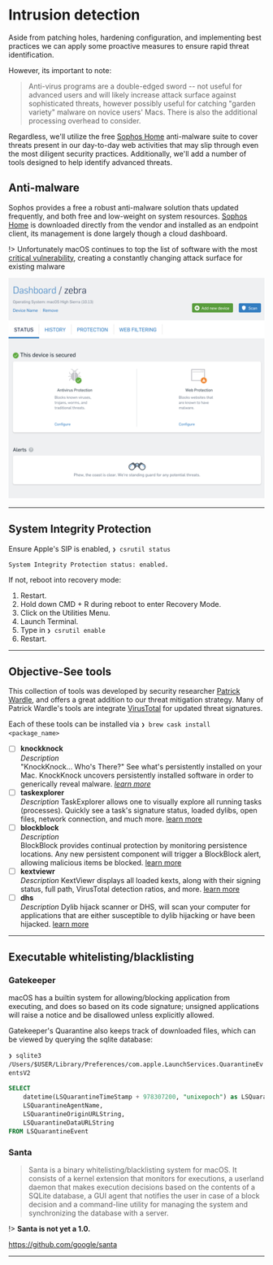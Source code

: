 
Intrusion detection
====================

Aside from patching holes, hardening configuration, and implementing best practices we can apply some proactive measures to ensure rapid threat identification. 

However, its important to note:

> Anti-virus programs are a double-edged sword -- not useful for advanced users and will likely increase attack surface against sophisticated threats, however possibly useful for catching "garden variety" malware on novice users' Macs. There is also the additional processing overhead to consider.

Regardless, we'll utilize the free [Sophos Home](https://home.sophos.com/) anti-malware suite to cover threats present in our day-to-day web activities that may slip through even the most diligent security practices. Additionally, we'll add a number of tools designed to help identify advanced threats.


Anti-malware
--------------

Sophos provides a free a robust anti-malware solution thats updated frequently, and both free and low-weight on system resources. [Sophos Home](https://home.sophos.com/) is downloaded directly from the vendor and installed as an endpoint client, its management is done largely though a cloud dashboard.

!> Unfortunately macOS continues to top the list of software with the most [critical vulnerability](https://www.cvedetails.com/product/156/Apple-Mac-Os-X.html?vendor_id=49), creating a constantly changing attack surface for existing malware

![Sophos dashboard](images/sophos-dash.png)

---

System Integrity Protection
----------------------------

Ensure Apple's SIP is enabled,  `❯ csrutil status`

```stdout
System Integrity Protection status: enabled.
```

If not, reboot into recovery mode:

1. Restart.
2. Hold down CMD + R during reboot to enter Recovery Mode.
3. Click on the Utilities Menu.
4. Launch Terminal.
5. Type in `❯ csrutil enable`
6. Restart.

---

Objective-See tools
---------------------

This collection of tools was developed by security researcher [Patrick Wardle](https://objective-see.com/index.html), and offers a great addition to our threat mitigation strategy. Many of Patrick Wardle's tools are integrate [VirusTotal](https://www.virustotal.com/#/home/upload) for updated threat signatures.

Each of these tools can be installed via `❯ brew cask install <package_name>`

- [ ] **knockknock**  
    _Description_  
    "KnockKnock... Who's There?" See what's persistently installed on your Mac. KnockKnock uncovers persistently installed software in order to generically reveal malware. _[learn more](https://objective-see.com/products/knockknock.html)_
- [ ] **taskexplorer**  
    _Description_
    TaskExplorer allows one to visually explore all running tasks (processes). Quickly see a task's signature status, loaded dylibs, open files, network connection, and much more. [learn more](https://objective-see.com/products/taskexplorer.html) 
- [ ] **blockblock**  
    _Description_  
    BlockBlock provides continual protection by monitoring persistence locations. Any new persistent component will trigger a BlockBlock alert, allowing malicious items be blocked. [learn more](https://objective-see.com/products/blockblock.html)
- [ ] **kextviewr**  
    _Description_
    KextViewr displays all loaded kexts, along with their signing status, full path, VirusTotal detection ratios, and more. [learn more](https://objective-see.com/products/kextviewr.html)
- [ ] **dhs**  
    _Description_
    Dylib hijack scanner or DHS, will scan your computer for applications that are either susceptible to dylib hijacking or have been hijacked. [learn more](https://objective-see.com/products/dhs.html)

---

Executable whitelisting/blacklisting
------------------------------------

### Gatekeeper ###

macOS has a builtin system for allowing/blocking application from executing, and does so based on its code signature; unsigned applications will raise a notice and be disallowed unless explicitly allowed.

Gatekeeper's Quarantine also keeps track of downloaded files, which can be viewed by querying the sqlite database:

`❯ sqlite3 /Users/$USER/Library/Preferences/com.apple.LaunchServices.QuarantineEventsV2`

```sql
SELECT 
    datetime(LSQuarantineTimeStamp + 978307200, "unixepoch") as LSQuarantineTimeStamp,
    LSQuarantineAgentName, 
    LSQuarantineOriginURLString, 
    LSQuarantineDataURLString 
FROM LSQuarantineEvent
``` 


### Santa ###

> Santa is a binary whitelisting/blacklisting system for macOS. It consists of a kernel extension that monitors for executions, a userland daemon that makes execution decisions based on the contents of a SQLite database, a GUI agent that notifies the user in case of a block decision and a command-line utility for managing the system and synchronizing the database with a server.

!> **Santa is not yet a 1.0.**

<https://github.com/google/santa>

---

